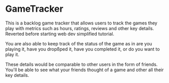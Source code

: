 # GameTracker
This is a backlog game tracker that allows users to track the games they play with metrics such as hours, ratings, reviews and other key details. Reverted before starting web dev simplified tutorial.

You are also able to keep track of the status of the game as in are you playing it, have you dropßped it, have you completed it, or do you want to play it.

These details would be comparable to other users in the form of friends. You'll be able to see what your friends thought of a game and other all their key details.